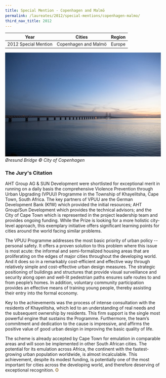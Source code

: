 ```yaml
---
title: Special Mention - Copenhagen and Malmö
permalink: /laureates/2012/special-mentions/copenhagen-malmo/
third_nav_title: 2012
---
```


| Year | Cities | Region |
|--|--|--|
| 2012 Special Mention | Copenhagen and Malmö | Europe |

![Øresund bridge](/images/special-mentions/copenhagen.jpg)
_Øresund Bridge © City of Copenhagen_

### **The Jury's Citation**
AHT Group AG & SUN Development were shortlisted for exceptional merit in running on a daily basis the comprehensive Violence Prevention through Urban Upgrading (VPUU) Programme in the Township of Khayelitsha, Cape Town, South Africa. The key partners of VPUU are the German Development Bank (KfW) which provided the initial resources; AHT Group/Sun Development which provides the technical advisors; and the City of Cape Town which is represented in the project leadership team and provides ongoing funding. While the Prize is looking for a more holistic city-level approach, this exemplary initiative offers significant learning points for cities around the world facing similar problems.

The VPUU Programme addresses the most basic priority of urban policy -- personal safety. It offers a proven solution to this problem where this issue is most acute: the informal and semi-formalized housing areas that are proliferating on the edges of major cities throughout the developing world. And it does so in a remarkably cost-efficient and effective way through relatively simple and cost-effective urban design measures. The strategic positioning of buildings and structures that provide visual surveillance and security along open and well-lit pedestrian paths ensures safe routes to and from people’s homes. In addition, voluntary community participation provides an effective means of training young people, thereby assisting their entry into the formal economy.

Key to the achievements was the process of intense consultation with the residents of Khayelitsha, which led to an understanding of real needs and the subsequent ownership by residents. This firm support is the single most powerful engine that sustains the Programme. Furthermore, the team’s commitment and dedication to the cause is impressive, and affirms the positive value of good urban design in improving the basic quality of life.

The scheme is already accepted by Cape Town for emulation in comparable areas and will soon be implemented in other South African cities. The potential for its emulation across Africa, the continent with the fastest-growing urban population worldwide, is almost incalculable. This achievement, despite its modest funding, is potentially one of the most important for cities across the developing world, and therefore deserving of exceptional recognition. **<font color="#967942">O</font>**
